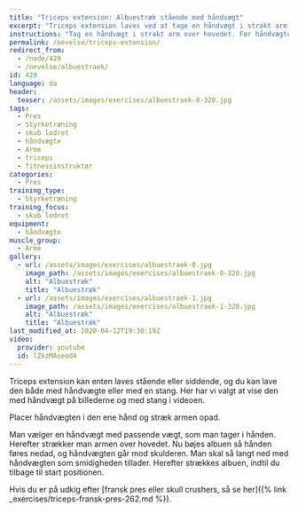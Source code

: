 ```yaml
---
title: "Triceps extension: Albuestræk stående med håndvægt"
excerpt: "Triceps extension laves ved at tage en håndvægt i strakt arm over hovedet. Før håndvægten mod skulderen. Stræk armen igen."
instructions: "Tag en håndvægt i strakt arm over hovedet. Før håndvægten mod skulderen. Stræk armen igen."
permalink: /oevelse/triceps-extension/
redirect_from:
  - /node/429
  - /oevelse/albuestraek/
id: 429
language: da
header:
  teaser: /assets/images/exercises/albuestraek-0-320.jpg
tags:
  - Pres
  - Styrketræning
  - skub lodret
  - håndvægte
  - Arme
  - triceps
  - fitnessinstruktør
categories:
  - Pres
training_type:
  - Styrketræning
training_focus:
  - skub lodret
equipment:
  - håndvægte
muscle_group:
  - Arme
gallery:
  - url: /assets/images/exercises/albuestraek-0.jpg
    image_path: /assets/images/exercises/albuestraek-0-320.jpg
    alt: "Albuestræk"
    title: "Albuestræk"
  - url: /assets/images/exercises/albuestraek-1.jpg
    image_path: /assets/images/exercises/albuestraek-1-320.jpg
    alt: "Albuestræk"
    title: "Albuestræk"
last_modified_at: 2020-04-12T19:30:19Z
video:
  provider: youtube
  id: lZkzMAseod4
---
```


Triceps extension kan enten laves stående eller siddende, og du kan lave den både med håndvægte eller med en stang. Her har vi valgt at vise den med håndvægt på billederne og med stang i videoen.

Placer håndvægten i den ene hånd og stræk armen opad.

Man vælger en håndvægt med passende vægt, som man tager i hånden. Herefter strækker man armen over hovedet. Nu bøjes albuen så hånden føres nedad, og håndvægten går mod skulderen. Man skal så langt ned med håndvægten som smidigheden tillader. Herefter strækkes albuen, indtil du tilbage til start positionen.

Hvis du er på udkig efter [fransk pres eller skull crushers, så se her]({% link _exercises/triceps-fransk-pres-262.md %}).
